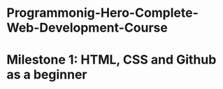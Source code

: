 # Programmonig-Hero-Complete-Web-Development-Course
# Milestone 1: HTML, CSS and Github as a beginner
